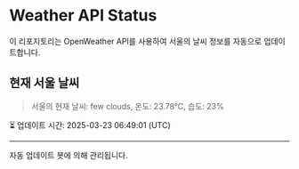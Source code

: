 
# Weather API Status

이 리포지토리는 OpenWeather API를 사용하여 서울의 날씨 정보를 자동으로 업데이트합니다.

## 현재 서울 날씨
> 서울의 현재 날씨: few clouds, 온도: 23.78°C, 습도: 23%

⏳ 업데이트 시간: 2025-03-23 06:49:01 (UTC)

---
자동 업데이트 봇에 의해 관리됩니다.
